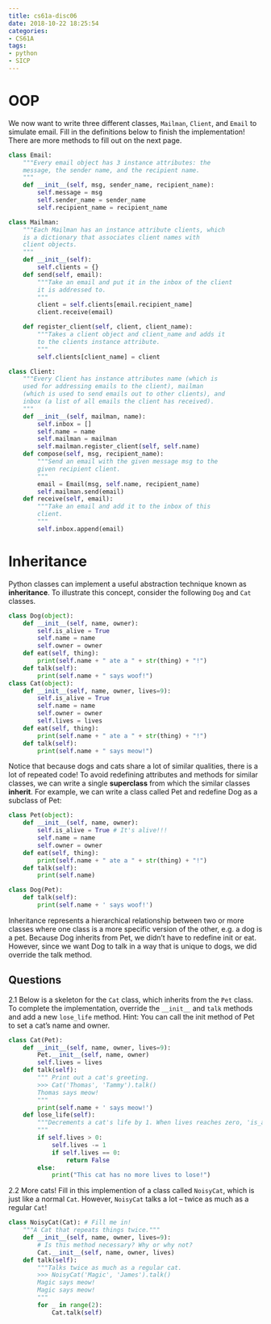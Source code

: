 ```yaml
---
title: cs61a-disc06
date: 2018-10-22 18:25:54
categories:
- CS61A
tags:
- python
- SICP
---
```


# OOP
We now want to write three different classes, `Mailman`, `Client`, and `Email` to simulate email. Fill in the definitions below to finish the implementation! There are more methods to fill out on the next page.
<!-- more -->
```python
class Email:
    """Every email object has 3 instance attributes: the
    message, the sender name, and the recipient name.
    """
    def __init__(self, msg, sender_name, recipient_name):
        self.message = msg
        self.sender_name = sender_name
        self.recipient_name = recipient_name

class Mailman:
    """Each Mailman has an instance attribute clients, which
    is a dictionary that associates client names with
    client objects.
    """
    def __init__(self):
        self.clients = {}
    def send(self, email):
        """Take an email and put it in the inbox of the client
        it is addressed to.
        """
        client = self.clients[email.recipient_name]
        client.receive(email)

    def register_client(self, client, client_name):
        """Takes a client object and client_name and adds it
        to the clients instance attribute.
        """
        self.clients[client_name] = client

class Client:
    """Every Client has instance attributes name (which is
    used for addressing emails to the client), mailman
    (which is used to send emails out to other clients), and
    inbox (a list of all emails the client has received).
    """
    def __init__(self, mailman, name):
        self.inbox = []
        self.name = name
        self.mailman = mailman
        self.mailman.register_client(self, self.name)
    def compose(self, msg, recipient_name):
        """Send an email with the given message msg to the
        given recipient client.
        """
        email = Email(msg, self.name, recipient_name)
        self.mailman.send(email)
    def receive(self, email):
        """Take an email and add it to the inbox of this
        client.
        """
        self.inbox.append(email)
```
# Inheritance
Python classes can implement a useful abstraction technique known as **inheritance**.
To illustrate this concept, consider the following `Dog` and `Cat` classes.
```python
class Dog(object):
    def __init__(self, name, owner):
        self.is_alive = True
        self.name = name
        self.owner = owner
    def eat(self, thing):
        print(self.name + " ate a " + str(thing) + "!")
    def talk(self):
        print(self.name + " says woof!")
class Cat(object):
    def __init__(self, name, owner, lives=9):
        self.is_alive = True
        self.name = name
        self.owner = owner
        self.lives = lives
    def eat(self, thing):
        print(self.name + " ate a " + str(thing) + "!")
    def talk(self):
        print(self.name + " says meow!")
```
Notice that because dogs and cats share a lot of similar qualities, there is a lot of repeated code! To avoid redefining attributes and methods for similar classes, we can write a single **superclass** from which the similar classes **inherit**. For example, we can write a class called Pet and redefine Dog as a subclass of Pet:
```python
class Pet(object):
    def __init__(self, name, owner):
        self.is_alive = True # It's alive!!!
        self.name = name
        self.owner = owner
    def eat(self, thing):
        print(self.name + " ate a " + str(thing) + "!")
    def talk(self):
        print(self.name)

class Dog(Pet):
    def talk(self):
        print(self.name + ' says woof!')
```
Inheritance represents a hierarchical relationship between two or more classes where one class is a more specific version of the other, e.g. a dog is a pet. Because Dog inherits from Pet, we didn’t have to redefine init or eat. However, since we want Dog to talk in a way that is unique to dogs, we did override the talk method.

## Questions
2.1 Below is a skeleton for the `Cat` class, which inherits from the `Pet` class. To complete the implementation, override the `__init__` and `talk` methods and add a new `lose_life` method.
Hint: You can call the init method of Pet to set a cat’s name and owner.
```python
class Cat(Pet):
    def __init__(self, name, owner, lives=9):
        Pet.__init__(self, name, owner)
        self.lives = lives
    def talk(self):
        """ Print out a cat's greeting.
        >>> Cat('Thomas', 'Tammy').talk()
        Thomas says meow!
        """
        print(self.name + ' says meow!')
    def lose_life(self):
        """Decrements a cat's life by 1. When lives reaches zero, 'is_alive' becomes False.
        """
        if self.lives > 0:
            self.lives -= 1
            if self.lives == 0:
                return False
        else:
            print("This cat has no more lives to lose!")

```
2.2 More cats! Fill in this implemention of a class called `NoisyCat`, which is just like a normal `Cat`. However, `NoisyCat` talks a lot – twice as much as a regular `Cat`!
```python
class NoisyCat(Cat): # Fill me in!
    """A Cat that repeats things twice."""
    def __init__(self, name, owner, lives=9):
        # Is this method necessary? Why or why not?
        Cat.__init__(self, name, owner, lives)
    def talk(self):
        """Talks twice as much as a regular cat.
        >>> NoisyCat('Magic', 'James').talk()
        Magic says meow!
        Magic says meow!
        """
        for _ in range(2):
            Cat.talk(self)
```
